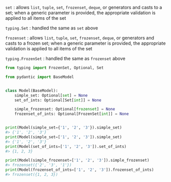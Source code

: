 `set`
: allows `list`, `tuple`, `set`, `frozenset`, `deque`, or generators and casts to a set;
  when a generic parameter is provided, the appropriate validation is applied to all items of the set

`typing.Set`
: handled the same as `set` above

`frozenset`
: allows `list`, `tuple`, `set`, `frozenset`, `deque`, or generators and casts to a frozen set;
  when a generic parameter is provided, the appropriate validation is applied to all items of the set

`typing.FrozenSet`
: handled the same as `frozenset` above

```py
from typing import FrozenSet, Optional, Set

from pydantic import BaseModel


class Model(BaseModel):
    simple_set: Optional[set] = None
    set_of_ints: Optional[Set[int]] = None

    simple_frozenset: Optional[frozenset] = None
    frozenset_of_ints: Optional[FrozenSet[int]] = None


print(Model(simple_set={'1', '2', '3'}).simple_set)
#> {'1', '2', '3'}
print(Model(simple_set=['1', '2', '3']).simple_set)
#> {'1', '2', '3'}
print(Model(set_of_ints=['1', '2', '3']).set_of_ints)
#> {1, 2, 3}

print(Model(simple_frozenset=['1', '2', '3']).simple_frozenset)
#> frozenset({'2', '3', '1'})
print(Model(frozenset_of_ints=['1', '2', '3']).frozenset_of_ints)
#> frozenset({1, 2, 3})
```
